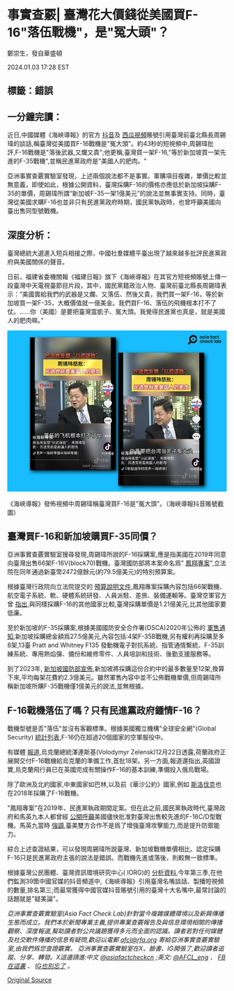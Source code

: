 # 事實查覈| 臺灣花大價錢從美國買F-16"落伍戰機"，是"冤大頭"？

鄭崇生，發自華盛頓

2024.01.03 17:28 EST

## 標籤：錯誤

## 一分鐘完讀：

近日,中國媒體《海峽導報》的官方 [抖音](https://www.douyin.com/user/MS4wLjABAAAAZCCql-JSTg14y8Kq1a0aP_MnAErOunmaS1l8hZvD5PI?modal_id=7316459432576175396)及 [西瓜視頻](https://www.ixigua.com/7316428441480987173?logTag=6c23c9b38c5cbc16b98f)賬號引用臺灣前臺北縣長周錫瑋的談話,稱臺灣從美國買F-16戰機是"冤大頭"。約43秒的短視頻中,周錫瑋批評,F-16戰機是"落後武器,又爛又貴";他更稱,臺灣買一架F-16,"等於新加坡買一架先進的F-35戰機",並稱民進黨政府是"美國人的肥肉。"

亞洲事實查覈實驗室發現，上述兩個說法都不是事實。軍購項目複雜，單價比較並無意義，即使如此，根據公開資料，臺灣採購F-16的價格亦應低於新加坡採購F-35的單價，周錫瑋所謂“新加坡F-35一架1億美元”的說法並無事實支持。同時，臺灣從美國求購F-16也並非只有民進黨政府時期，國民黨執政時，也曾呼籲美國向臺出售同型號戰機。

## 深度分析：

臺灣總統大選進入短兵相接之際，中國社羣媒體平臺出現了越來越多批評民進黨政府與美國關係的聲音。

日前，福建省委機關報《福建日報》旗下《海峽導報》在其官方短視頻賬號上傳一段臺灣中天電視臺節目片段，其中，國民黨籍政治人物、臺灣前臺北縣長周錫瑋表示：“美國賣給我們的武器是又爛、又落伍、然後又貴，我們買一架F-16，等於新加坡買一架F-35，大概價值就一億美金。我們買F-16、落伍的飛機根本打不了仗。......你（美國）是要把臺灣當凱子、冤大頭。我覺得民進黨也真是，就是美國人的肥肉嘛。”

![《海峽導報》發佈視頻中周錫瑋稱臺灣買F-16是"冤大頭"。（海峽導報抖音賬號截圖）](images/5UGXMVHHXMEKCKL2RIJZ7DXRUY.png)

《海峽導報》發佈視頻中周錫瑋稱臺灣買F-16是"冤大頭"。（海峽導報抖音賬號截圖）

## 臺灣買F-16和新加坡購買F-35同價？

亞洲事實查覈實驗室搜尋發現,周錫瑋所說的F-16採購案,應是指美國在2019年同意向臺灣出售66架F-16V(block70)戰機。臺灣國防部將本案命名爲" [鳳翔專案](https://www.cna.com.tw/news/aipl/201912210105.aspx)",立法院在同年通過新臺幣2472億餘元(約79.5億美元)的特別預算案。

根據臺灣行政院向立法院提交的 [預算說明文件](https://ws.dgbas.gov.tw/public/Data/dgbas01/109/109D/109D%E7%B8%BD%E8%AA%AA%E6%98%8E.docx),鳳翔專案採購內容包括66架戰機、航空電子系統、軟、硬體系統研發、人員派駐、差旅、裝備運輸等。臺灣空軍官方曾 [指出](https://air.mnd.gov.tw/TW/News/News_Detail.aspx?CID=166&ID=13289),與同樣採購F-16的其他國家比較,臺灣採購單價是1.21億美元,比其他國家要低廉。

至於新加坡的F-35採購案,根據美國國防安全合作署(DSCA)2020年公佈的 [軍售通知](https://www.dsca.mil/press-media/major-arms-sales/singapore-f-35b-short-take-and-vertical-landing-stovl-aircraft),新加坡採購總金額爲27.5億美元,內容包括:4架F-35B戰機,另有權利再採購至多8架,13臺 Pratt and Whitney F135 發動機電子對抗系統、指管通情繫統、F-35訓練系統、專用熱焰彈、備份和維修零件、人員培訓和技術、後勤支援服務等。

到了2023年, [新加坡國防部宣佈](https://www.channelnewsasia.com/singapore/f35-fighter-jet-mindef-saf-rsaf-air-force-military-defence-3302941),新加坡將採購這份合約中的最多數量至12架,換算下來,平均每架花費約2.3億美元。雖然軍售內容中並不公佈戰機單價,但周錫瑋所稱新加坡所購F-35戰機僅1億美元的說法,並無根據。

## F-16戰機落伍了嗎？只有民進黨政府鍾情F-16？

戰機型號是否"落伍"並沒有客觀標準。根據美國獨立機構"全球安全網"(Global Security) [統計列表](https://www.globalsecurity.org/military/systems/aircraft/f-16-fms.htm),F-16仍在超過20個國家的空軍服役中。

有媒體 [報道](https://www.newsweek.com/ukraine-f16-russia-fighter-jets-crimea-su34-1855709),烏克蘭總統澤連斯基(Volodymyr Zelensk)12月22日透露,荷蘭政府正展開交付F-16戰機給烏克蘭的準備工作,首批18架。另一方面,報道還指出,英國證實,烏克蘭飛行員已在英國完成有關操作F-16的基本訓練,準備投入俄烏戰場。

除了歐洲及北約國家,中東國家如巴林,以及前《華沙公約》國家,例如 [斯洛伐克](https://indsr.org.tw/respublicationcon?uid=12&resid=644&pid=3126)也在2018年採購了F-16戰機。

"鳳翔專案"在2019年、民進黨執政期間定案。但在此之前,國民黨執政時代,臺灣政府和馬英九本人都曾經 [公開呼籲](https://www.bbc.com/zhongwen/trad/china/2010/08/100819_taiwan_us_arms)美國儘快批准對臺灣出售較先進的F-16C/D型戰機。馬英九當時 [強調](https://www.chinatimes.com/newspapers/20111001002001-260102?chdtv),臺美雙方合作不是爲了增強臺灣攻擊能力,而是提升防禦能力。

綜合上述查證結果，可以發現周錫瑋所說臺灣、新加坡戰機單價相比、認定採購F-16只是民進黨政府主張的說法是錯誤。而戰機先進或落後，則較無一致標準。

根據臺灣公民團體、臺灣資訊環境研究中心( IORG)的 [分析資料](https://iorg.tw/da/57#h2-8),今年第三季,在他們監測39箇中國官媒的抖音頻道中,《海峽導報》引用臺灣名嘴談話、製播短視頻的數量,排名第三;而最常獲得中國官媒抖音賬號引用的臺灣十大名嘴中,最常討論的話題就是"疑美論"。

*亞洲事實查覈實驗室(Asia Fact Check Lab)針對當今複雜媒體環境以及新興傳播生態而成立。我們本於新聞專業主義,提供專業查覈報告及與信息環境相關的傳播觀察、深度報道,幫助讀者對公共議題獲得多元而全面的認識。讀者若對任何媒體及社交軟件傳播的信息有疑問,歡迎以電郵*  [*afcl@rfa.org*](mailto:afcl@rfa.org)  *寄給亞洲事實查覈實驗室,由我們爲您查證覈實。* *亞洲事實查覈實驗室在X、臉書、IG開張了,歡迎讀者追蹤、分享、轉發。X這邊請進:中文*  [*@asiafactcheckcn*](https://twitter.com/asiafactcheckcn)  *;英文:*  [*@AFCL\_eng*](https://twitter.com/AFCL_eng)  *、*  [*FB在這裏*](https://www.facebook.com/asiafactchecklabcn)  *、*  [*IG也別忘了*](https://www.instagram.com/asiafactchecklab/)  *。*



[Original Source](https://www.rfa.org/mandarin/shishi-hecha/hc-01032024172413.html)